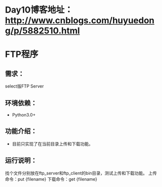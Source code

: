# Day10博客地址：http://www.cnblogs.com/huyuedong/p/5882510.html

# FTP程序

## 需求：
  select版FTP Server

## 环境依赖：

- Python3.0+

## 功能介绍：

- 目前只实现了在当前目录上传和下载功能。

## 运行说明：

找个文件分别放在ftp_server和ftp_client的bin目录，测试上传和下载功能。
上传命令：put {filename}
下载命令：get {filename}
